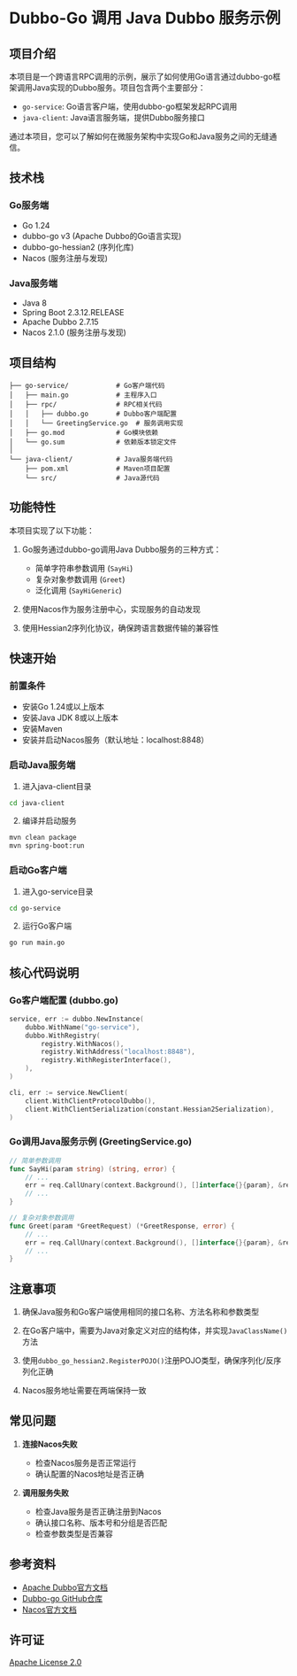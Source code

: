 # Dubbo-Go 调用 Java Dubbo 服务示例

## 项目介绍

本项目是一个跨语言RPC调用的示例，展示了如何使用Go语言通过dubbo-go框架调用Java实现的Dubbo服务。项目包含两个主要部分：

- `go-service`: Go语言客户端，使用dubbo-go框架发起RPC调用
- `java-client`: Java语言服务端，提供Dubbo服务接口

通过本项目，您可以了解如何在微服务架构中实现Go和Java服务之间的无缝通信。

## 技术栈

### Go服务端

- Go 1.24
- dubbo-go v3 (Apache Dubbo的Go语言实现)
- dubbo-go-hessian2 (序列化库)
- Nacos (服务注册与发现)

### Java服务端

- Java 8
- Spring Boot 2.3.12.RELEASE
- Apache Dubbo 2.7.15
- Nacos 2.1.0 (服务注册与发现)

## 项目结构

```
├── go-service/            # Go客户端代码
│   ├── main.go            # 主程序入口
│   ├── rpc/               # RPC相关代码
│   │   ├── dubbo.go       # Dubbo客户端配置
│   │   └── GreetingService.go  # 服务调用实现
│   ├── go.mod             # Go模块依赖
│   └── go.sum             # 依赖版本锁定文件
│
└── java-client/           # Java服务端代码
    ├── pom.xml            # Maven项目配置
    └── src/               # Java源代码
```

## 功能特性

本项目实现了以下功能：

1. Go服务通过dubbo-go调用Java Dubbo服务的三种方式：
   - 简单字符串参数调用 (`SayHi`)
   - 复杂对象参数调用 (`Greet`)
   - 泛化调用 (`SayHiGeneric`)

2. 使用Nacos作为服务注册中心，实现服务的自动发现

3. 使用Hessian2序列化协议，确保跨语言数据传输的兼容性

## 快速开始

### 前置条件

- 安装Go 1.24或以上版本
- 安装Java JDK 8或以上版本
- 安装Maven
- 安装并启动Nacos服务（默认地址：localhost:8848）

### 启动Java服务端

1. 进入java-client目录
```bash
cd java-client
```

2. 编译并启动服务
```bash
mvn clean package
mvn spring-boot:run
```

### 启动Go客户端

1. 进入go-service目录
```bash
cd go-service
```

2. 运行Go客户端
```bash
go run main.go
```

## 核心代码说明

### Go客户端配置 (dubbo.go)

```go
service, err := dubbo.NewInstance(
    dubbo.WithName("go-service"),
    dubbo.WithRegistry(
        registry.WithNacos(),
        registry.WithAddress("localhost:8848"),
        registry.WithRegisterInterface(),
    ),
)

cli, err := service.NewClient(
    client.WithClientProtocolDubbo(),
    client.WithClientSerialization(constant.Hessian2Serialization),
)
```

### Go调用Java服务示例 (GreetingService.go)

```go
// 简单参数调用
func SayHi(param string) (string, error) {
    // ...
    err = req.CallUnary(context.Background(), []interface{}{param}, &response, "sayHi")
    // ...
}

// 复杂对象参数调用
func Greet(param *GreetRequest) (*GreetResponse, error) {
    // ...
    err = req.CallUnary(context.Background(), []interface{}{param}, &response, "greet")
    // ...
}
```

## 注意事项

1. 确保Java服务和Go客户端使用相同的接口名称、方法名称和参数类型

2. 在Go客户端中，需要为Java对象定义对应的结构体，并实现`JavaClassName()`方法

3. 使用`dubbo_go_hessian2.RegisterPOJO()`注册POJO类型，确保序列化/反序列化正确

4. Nacos服务地址需要在两端保持一致

## 常见问题

1. **连接Nacos失败**
   - 检查Nacos服务是否正常运行
   - 确认配置的Nacos地址是否正确

2. **调用服务失败**
   - 检查Java服务是否正确注册到Nacos
   - 确认接口名称、版本号和分组是否匹配
   - 检查参数类型是否兼容

## 参考资料

- [Apache Dubbo官方文档](https://dubbo.apache.org/zh/docs/)
- [Dubbo-go GitHub仓库](https://github.com/apache/dubbo-go)
- [Nacos官方文档](https://nacos.io/zh-cn/docs/what-is-nacos.html)

## 许可证

[Apache License 2.0](https://www.apache.org/licenses/LICENSE-2.0)
